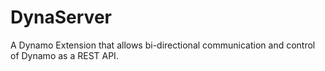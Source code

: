 # DynaServer
A Dynamo Extension that allows bi-directional communication and control of Dynamo as a REST API.
